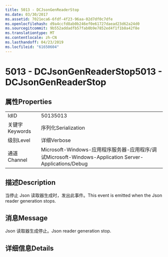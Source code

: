 ```yaml
---
title: 5013 - DCJsonGenReaderStop
ms.date: 03/30/2017
ms.assetid: 7021eca6-6fdf-4f23-96aa-02d7df0c7dfe
ms.openlocfilehash: d9a4ccfd8ab0b246ef0e61727daead23d62a24d0
ms.sourcegitcommit: 9b552addadfb57fab0b9e7852ed4f1f1b8a42f8e
ms.translationtype: MT
ms.contentlocale: zh-CN
ms.lasthandoff: 04/23/2019
ms.locfileid: "61650604"
---
```

# <a name="5013---dcjsongenreaderstop"></a><span data-ttu-id="a437f-102">5013 - DCJsonGenReaderStop</span><span class="sxs-lookup"><span data-stu-id="a437f-102">5013 - DCJsonGenReaderStop</span></span>
## <a name="properties"></a><span data-ttu-id="a437f-103">属性</span><span class="sxs-lookup"><span data-stu-id="a437f-103">Properties</span></span>  
  
|||  
|-|-|  
|<span data-ttu-id="a437f-104">Id</span><span class="sxs-lookup"><span data-stu-id="a437f-104">ID</span></span>|<span data-ttu-id="a437f-105">5013</span><span class="sxs-lookup"><span data-stu-id="a437f-105">5013</span></span>|  
|<span data-ttu-id="a437f-106">关键字</span><span class="sxs-lookup"><span data-stu-id="a437f-106">Keywords</span></span>|<span data-ttu-id="a437f-107">序列化</span><span class="sxs-lookup"><span data-stu-id="a437f-107">Serialization</span></span>|  
|<span data-ttu-id="a437f-108">级别</span><span class="sxs-lookup"><span data-stu-id="a437f-108">Level</span></span>|<span data-ttu-id="a437f-109">详细</span><span class="sxs-lookup"><span data-stu-id="a437f-109">Verbose</span></span>|  
|<span data-ttu-id="a437f-110">通道</span><span class="sxs-lookup"><span data-stu-id="a437f-110">Channel</span></span>|<span data-ttu-id="a437f-111">Microsoft-Windows-应用程序服务器-应用程序/调试</span><span class="sxs-lookup"><span data-stu-id="a437f-111">Microsoft-Windows-Application Server-Applications/Debug</span></span>|  
  
## <a name="description"></a><span data-ttu-id="a437f-112">描述</span><span class="sxs-lookup"><span data-stu-id="a437f-112">Description</span></span>  
 <span data-ttu-id="a437f-113">当停止 Json 读取器生成时，发出此事件。</span><span class="sxs-lookup"><span data-stu-id="a437f-113">This event is emitted when the Json reader generation stops.</span></span>  
  
## <a name="message"></a><span data-ttu-id="a437f-114">消息</span><span class="sxs-lookup"><span data-stu-id="a437f-114">Message</span></span>  
 <span data-ttu-id="a437f-115">Json 读取器生成停止。</span><span class="sxs-lookup"><span data-stu-id="a437f-115">Json reader generation stop.</span></span>  
  
## <a name="details"></a><span data-ttu-id="a437f-116">详细信息</span><span class="sxs-lookup"><span data-stu-id="a437f-116">Details</span></span>
